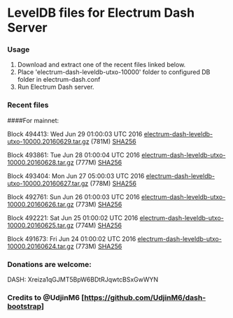 # LevelDB files for Electrum Dash Server

### Usage

1. Download and extract one of the recent files linked below.
2. Place 'electrum-dash-leveldb-utxo-10000' folder to configured DB folder in electrum-dash.conf
3. Run Electrum Dash server.

### Recent files

####For mainnet:

Block 494413: Wed Jun 29 01:00:03 UTC 2016 [electrum-dash-leveldb-utxo-10000.20160629.tar.gz](https://transfer.sh/lArI9/electrum-dash-leveldb-utxo-10000.20160629.tar.gz) (781M) [SHA256](https://transfer.sh/D6FFt/electrum-dash-leveldb-utxo-10000.20160629.tar.gz.sha256)

Block 493861: Tue Jun 28 01:00:04 UTC 2016 [electrum-dash-leveldb-utxo-10000.20160628.tar.gz](https://transfer.sh/APxHq/electrum-dash-leveldb-utxo-10000.20160628.tar.gz) (777M) [SHA256](https://transfer.sh/K5pOQ/electrum-dash-leveldb-utxo-10000.20160628.tar.gz.sha256)

Block 493404: Mon Jun 27 05:00:03 UTC 2016 [electrum-dash-leveldb-utxo-10000.20160627.tar.gz](https://transfer.sh/xZDJ9/electrum-dash-leveldb-utxo-10000.20160627.tar.gz) (778M) [SHA256](https://transfer.sh/FbqQd/electrum-dash-leveldb-utxo-10000.20160627.tar.gz.sha256)

Block 492761: Sun Jun 26 01:00:03 UTC 2016 [electrum-dash-leveldb-utxo-10000.20160626.tar.gz](https://transfer.sh/x7gJ7/electrum-dash-leveldb-utxo-10000.20160626.tar.gz) (773M) [SHA256](https://transfer.sh/12wt8H/electrum-dash-leveldb-utxo-10000.20160626.tar.gz.sha256)

Block 492221: Sat Jun 25 01:00:02 UTC 2016 [electrum-dash-leveldb-utxo-10000.20160625.tar.gz](https://transfer.sh/voxMy/electrum-dash-leveldb-utxo-10000.20160625.tar.gz) (774M) [SHA256](https://transfer.sh/N6wiB/electrum-dash-leveldb-utxo-10000.20160625.tar.gz.sha256)

Block 491673: Fri Jun 24 01:00:02 UTC 2016 [electrum-dash-leveldb-utxo-10000.20160624.tar.gz](https://transfer.sh/Jlv7i/electrum-dash-leveldb-utxo-10000.20160624.tar.gz) (773M) [SHA256](https://transfer.sh/ZeOkB/electrum-dash-leveldb-utxo-10000.20160624.tar.gz.sha256)

### Donations are welcome:

DASH: Xreiza1qGJMT5BpW6BDtRJqwtcBSxGwWYN

### Credits to @UdjinM6 [https://github.com/UdjinM6/dash-bootstrap]
